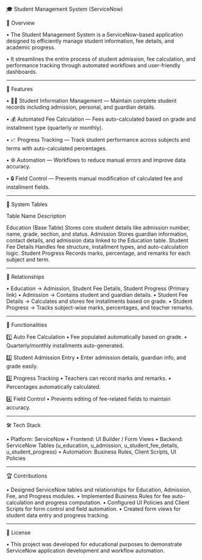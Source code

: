 🎓 Student Management System (ServiceNow)

📌 Overview

• The Student Management System is a ServiceNow-based application designed to efficiently manage student information, fee details, and academic progress.

• It streamlines the entire process of student admission, fee calculation, and performance tracking through automated workflows and user-friendly dashboards.


---

🚀 Features

• 🧑‍🎓 Student Information Management — Maintain complete student records including admission, personal, and guardian details.

• 💰 Automated Fee Calculation — Fees auto-calculated based on grade and installment type (quarterly or monthly).

• 📈 Progress Tracking — Track student performance across subjects and terms with auto-calculated percentages.

• ⚙ Automation — Workflows to reduce manual errors and improve data accuracy.

• 🔒 Field Control — Prevents manual modification of calculated fee and installment fields.


---

🧩 System Tables

Table Name	Description

Education (Base Table)	Stores core student details like admission number, name, grade, section, and status.
Admission	Stores guardian information, contact details, and admission data linked to the Education table.
Student Fee Details	Handles fee structure, installment types, and auto-calculation logic.
Student Progress	Records marks, percentage, and remarks for each subject and term.



---

🔗 Relationships

• Education → Admission, Student Fee Details, Student Progress (Primary link)
• Admission → Contains student and guardian details.
• Student Fee Details → Calculates and stores fee installments based on grade.
• Student Progress → Tracks subject-wise marks, percentages, and teacher remarks.


---

🧮 Functionalities

1️⃣ Auto Fee Calculation
• Fee populated automatically based on grade.
• Quarterly/monthly installments auto-generated.

2️⃣ Student Admission Entry
• Enter admission details, guardian info, and grade easily.

3️⃣ Progress Tracking
• Teachers can record marks and remarks.
• Percentages automatically calculated.

4️⃣ Field Control
• Prevents editing of fee-related fields to maintain accuracy.


---

🛠 Tech Stack

• Platform: ServiceNow
• Frontend: UI Builder / Form Views
• Backend: ServiceNow Tables (u_education, u_admission, u_student_fee_details, u_student_progress)
• Automation: Business Rules, Client Scripts, UI Policies


---

🏆 Contributions

• Designed ServiceNow tables and relationships for Education, Admission, Fee, and Progress modules.
• Implemented Business Rules for fee auto-calculation and progress computation.
• Configured UI Policies and Client Scripts for form control and field automation.
• Created form views for student data entry and progress tracking.


---

📜 License

• This project was developed for educational purposes to demonstrate ServiceNow application development and workflow automation.
